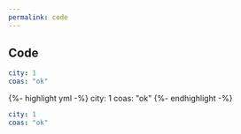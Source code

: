 ```yaml
---
permalink: code
---
```


## Code

```yml
city: 1
coas: "ok"
```

{%- highlight yml -%}
city: 1
coas: "ok"
{%- endhighlight -%}

~~~ yml
city: 1
coas: "ok"
~~~